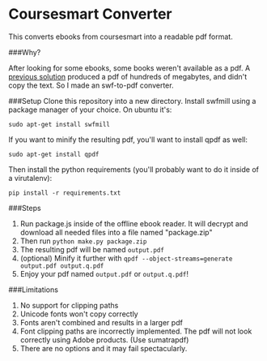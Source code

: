 Coursesmart Converter
=======

This converts ebooks from coursesmart into a readable pdf format.

###Why?

After looking for some ebooks, some books weren't available as a pdf.  A [previous solution](https://github.com/SpikedCola/DownloadCourseSmartBooks) produced a pdf of hundreds of megabytes, and didn't copy the text.  So I made an swf-to-pdf converter.

###Setup
Clone this repository into a new directory.  Install swfmill using a package manager of your choice.  On ubuntu it's:
```
sudo apt-get install swfmill
```
If you want to minify the resulting pdf, you'll want to install qpdf as well:
```
sudo apt-get install qpdf
```
Then install the python requirements (you'll probably want to do it inside of a virutalenv):
```
pip install -r requirements.txt
```

###Steps

1. Run package.js inside of the offline ebook reader.  It will decrypt and download all needed files into a file named "package.zip"
2. Then run `python make.py package.zip`
3. The resulting pdf will be named `output.pdf`
4. (optional) Minify it further with `qpdf --object-streams=generate output.pdf output.q.pdf`
5. Enjoy your pdf named `output.pdf` or `output.q.pdf`!

###Limitations

1. No support for clipping paths
2. Unicode fonts won't copy correctly
3. Fonts aren't combined and results in a larger pdf
4. Font clipping paths are incorrectly implemented.  The pdf will not look correctly using Adobe products.  (Use sumatrapdf)
5. There are no options and it may fail spectacularly. 